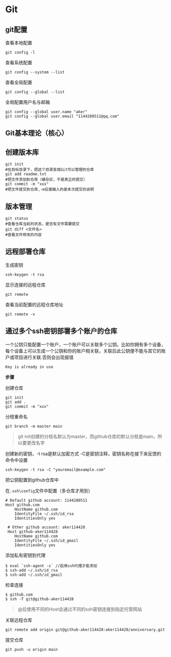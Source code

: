 # Git

## git配置

查看本地配置

```
git config -l
```

查看系统配置

```
git config --system --list
```

查看全局配置

```
git config --global --list
```



全局配置用户名与邮箱

```
git config --global user.name "aker"
git config --global user.email "1144280511@qq.com"
```



## Git基本理论（核心）





## 创建版本库

```git
git init
#在目标目录下，把这个目录变成Git可以管理的仓库
git add readme.txt
#把文件添加到仓库（缓存区，不是真正的提交）
git commit -m "xxx"
#把文件提交到仓库,-m后面输入的是本次提交的说明
```

## 版本管理

```git
git status
#查看仓库当前的状态，是否有文件需要提交
git diff <文件名>
#查看文件修改的内容 
```



## 远程部署仓库

生成密钥

```
ssh-keygen -t rsa
```

显示连接的远程仓库

```
git remote
```

查看当前配置的远程仓库地址

```
git remote -v  
```



## 通过多个ssh密钥部署多个账户的仓库

一个公钥只能配置一个账户，一个账户可以关联多个公钥。比如你拥有多个设备，每个设备上可以生成一个公钥和你的账户相关联，关联后此公钥便不能与其它的账户或项目进行关联.否则会出现报错

```
Key is already in use  
```

**步骤**

创建仓库

```
git init 
git add .
git commit -m "xxx"
```

分枝重命名

```
git branch -m master main
```

> git init创建的分枝名默认为master，而github仓库的默认分枝是main，所以要更改名字

创建新的密钥，-t rsa是默认加密方式 -C是密钥注释，密钥名称在接下来反馈的命令中设置

```
ssh-keygen -t rsa -C "youremail@example.com"
```

把公钥配置到github仓库中

在`.ssh\config`文件中配置（多仓库才用到）

```
# Default github account: 1144280511
Host github.com
    HostName github.com
    IdentityFile ~/.ssh/id_rsa
    IdentitiesOnly yes
    
 # Other github account: aker114428
 Host github-aker114428
    HostName github.com
    IdentityFile ~/.ssh/id_gmail
    IdentitiesOnly yes
```

添加私有密钥到代理

```
$ eval `ssh-agent -s` //启用ssh代理才能添加
$ ssh-add ~/.ssh/id_rsa
$ ssh-add ~/.ssh/id_gmail
```

检查连接

```
$ github.com
$ ssh -T git@github-aker114428
```

> @后使用不同的Host会通过不同的ssh密钥连接到指定托管网站

关联远程仓库

```git
git remote add origin git@github-aker114428:aker114428/anniversary.git
```

提交仓库

```
git push -u origin main
```

